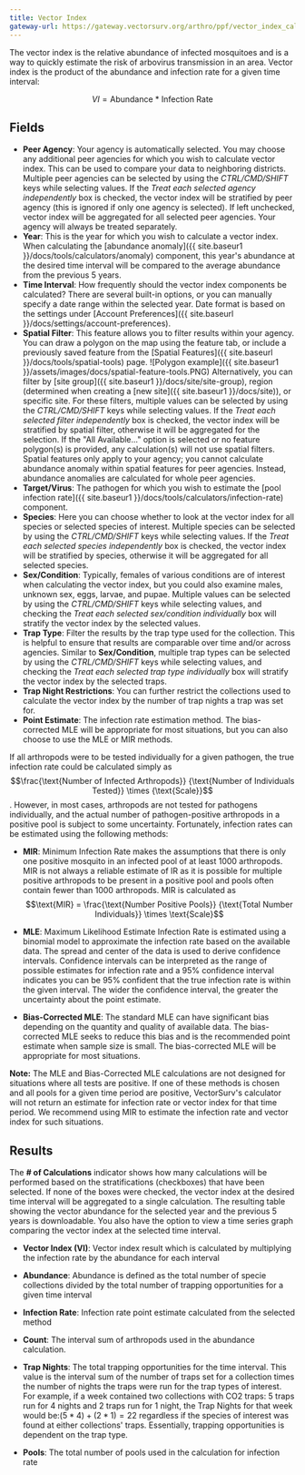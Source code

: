 ```yaml
---
title: Vector Index
gateway-url: https://gateway.vectorsurv.org/arthro/ppf/vector_index_calc
---
```


The vector index is the relative abundance of infected mosquitoes and is a way to quickly estimate the risk of arbovirus transmission in an area. Vector index is the product of the abundance and infection rate for a given time interval: 

$$VI = \text{Abundance * Infection Rate}$$

## Fields

- **Peer Agency**: Your agency is automatically selected. You may choose any additional peer agencies for which you wish to calculate vector index. This can be used to compare your data to neighboring districts. Multiple peer agencies can be selected by using the _CTRL/CMD/SHIFT_ keys while selecting values. If the _Treat each selected agency independently_ box is checked, the vector index will be stratified by peer agency (this is ignored if only one agency is selected). If left unchecked, vector index will be aggregated for all selected peer agencies. Your agency will always be treated separately. 
- **Year**: This is the year for which you wish to calculate a vector index. When calculating the [abundance anomaly]({{ site.baseur1 }}/docs/tools/calculators/anomaly) component, this year's abundance at the desired time interval will be compared to the average abundance from the previous 5 years.
- **Time Interval**: How frequently should the vector index components be calculated? There are several built-in options, or you can manually specify a date range within the selected year. Date format is based on the settings under [Account Preferences]({{ site.baseurl }}/docs/settings/account-preferences).
- **Spatial Filter**: This feature allows you to filter results within your agency. You can draw a polygon on the map using the feature tab, or include a previously saved feature from the [Spatial Features]({{ site.baseurl }}/docs/tools/spatial-tools) page. ![Polygon example]({{ site.baseur1 }}/assets/images/docs/spatial-feature-tools.PNG) Alternatively, you can filter by [site group]({{ site.baseur1 }}/docs/site/site-group), region (determined when creating a [new site]({{ site.baseur1 }}/docs/site)), or specific site. For these filters, multiple values can be selected by using the _CTRL/CMD/SHIFT_ keys while selecting values. If the _Treat each selected filter independently_ box is checked, the vector index will be stratified by spatial filter, otherwise it will be aggregated for the selection. If the "All Available..." option is selected or no feature polygon(s) is provided, any calculation(s) will not use spatial filters. Spatial features only apply to your agency; you cannot calculate abundance anomaly within spatial features for peer agencies. Instead, abundance anomalies are calculated for whole peer agencies.
- **Target/Virus**: The pathogen for which you wish to estimate the [pool infection rate]({{ site.baseur1 }}/docs/tools/calculators/infection-rate) component.
- **Species**: Here you can choose whether to look at the vector index for all species or selected species of interest. Multiple species can be selected by using the _CTRL/CMD/SHIFT_ keys while selecting values. If the _Treat each selected species independently_ box is checked, the vector index will be stratified by species, otherwise it will be aggregated for all selected species.
- **Sex/Condition**: Typically, females of various conditions are of interest when calculating the vector index, but you could also examine males, unknown sex, eggs, larvae, and pupae. Multiple values can be selected by using the _CTRL/CMD/SHIFT_ keys while selecting values, and checking the _Treat each selected sex/condition individually_ box will stratify the vector index by the selected values.
- **Trap Type**: Filter the results by the trap type used for the collection. This is helpful to ensure that results are comparable over time and/or across agencies. Similar to **Sex/Condition**, multiple trap types can be selected by using the _CTRL/CMD/SHIFT_ keys while selecting values, and checking the _Treat each selected trap type individually_ box will stratify the vector index by the selected traps.
- **Trap Night Restrictions**: You can further restrict the collections used to calculate the vector index by the number of trap nights a trap was set for.
- **Point Estimate**: The infection rate estimation method. The bias-corrected MLE will be appropriate for most situations, but you can also choose to use the MLE or MIR methods.

If all arthropods were to be tested individually for a given pathogen, the true infection rate could be calculated simply as 
$$\frac{\text{Number of Infected Arthropods}} {\text{Number of Individuals Tested}}  \times {\text{Scale}}$$
. However, in most cases, arthropods are not tested for pathogens individually, and the actual number of pathogen-positive arthropods in a positive pool is subject to some uncertainty. Fortunately, infection rates can be estimated using the following methods:

 - **MIR**: Minimum Infection Rate makes the assumptions that there is only one positive mosquito in an infected pool of at least 1000 arthropods. MIR is not always a reliable estimate of IR as it is possible for multiple positive arthropods to be present in a positive pool and pools often contain fewer than 1000 arthropods. MIR is calculated as
$$\text{MIR} =  \frac{\text{Number Positive Pools}} {\text{Total Number Individuals}}  \times \text{Scale}$$

 - **MLE**: Maximum Likelihood Estimate Infection Rate is estimated using a binomial model to approximate the infection rate based on the available data. The spread and center of the data is used to derive confidence intervals. Confidence intervals can be interpreted as the range of possible estimates for infection rate and a 95% confidence interval indicates you can be 95% confident that the true infection rate is within the given interval. The wider the confidence interval, the greater the uncertainty about the point estimate.

 - **Bias-Corrected MLE**: The standard MLE can have significant bias depending on the quantity and quality of available data. The bias-corrected MLE seeks to reduce this bias and is the recommended point estimate when sample size is small. The bias-corrected MLE will be appropriate for most situations.

**Note:** The MLE and Bias-Corrected MLE calculations are not designed for situations where all tests are positive. If one of these methods is chosen and all pools for a given time period are positive, VectorSurv's calculator will not return an estimate for infection rate or vector index for that time period. We recommend using MIR to estimate the infection rate and vector index for such situations.

## Results

The **# of Calculations** indicator shows how many calculations will be performed based on the stratifications (checkboxes) that have been selected. If none of the boxes were checked, the vector index at the desired time interval will be aggregated to a single calculation. The resulting table showing the vector abundance for the selected year and the previous 5 years is downloadable. You also have the option to view a time series graph comparing the vector index at the selected time interval.

- **Vector Index (VI)**: Vector index result which is calculated by multiplying the infection rate by the abundance for each interval
- **Abundance**: Abundance is defined as the total number of specie collections divided by the total number of trapping opportunities for a given time interval
- **Infection Rate**: Infection rate point estimate calculated from the selected method
- **Count**: The interval sum of arthropods used in the abundance calculation.
- **Trap Nights**: The total trapping opportunities for the time interval. This value is the interval sum of the number of traps set for a collection times the number of nights the traps were run for the trap types of interest.  For example, if a week contained two collections with CO2 traps: 5 traps run for 4 nights and 2 traps run for 1 night, the Trap Nights for that week would be:$(5 * 4) + (2 * 1) = 22$ regardless if the species of interest was found at either collections' traps. Essentially, trapping opportunities is dependent on the trap type.

- **Pools**: The total number of pools used in the calculation for infection rate
